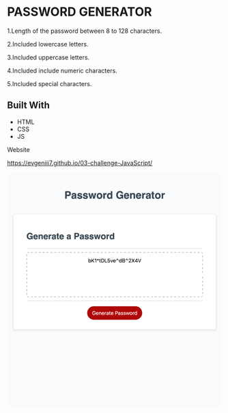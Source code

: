 

# PASSWORD GENERATOR

1.Length of the password between 8 to 128 characters.

2.Included lowercase letters.

3.Included uppercase letters.

4.Included include numeric characters.

5.Included special characters.


## Built With

* HTML
* CSS
* JS

Website

https://evgeniii7.github.io/03-challenge-JavaScript/

![ScreenShot](assets/images/ScreenShot.png)
